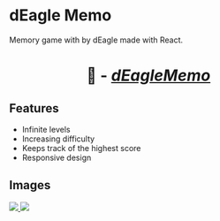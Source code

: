 # dEagle Memo

Memory game with by dEagle made with React.
# <p align='center'> 🔗 - [_**dEagleMemo**_](https://deaglememo.netlify.app/)</p>


## Features

- Infinite levels
- Increasing difficulty
- Keeps track of the highest score
- Responsive design

## Images

<a href="https://deaglememo.netlify.app" target="_blank">
  <img src="https://i.imgur.com/e9coOM3.png"> 
</a>

<a href="https://deaglememo.netlify.app" target="_blank">
  <img src="https://i.imgur.com/cGjcL2V.png)"> 
</a>


